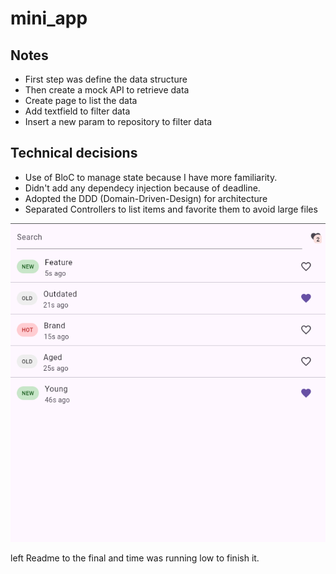 # mini_app

## Notes
 - First step was define the data structure
 - Then create a mock API to retrieve data
 - Create page to list the data
 - Add textfield to filter data
 - Insert a new param to repository to filter data

## Technical decisions
 - Use of BloC to manage state because I have more familiarity.
 - Didn't add any dependecy injection because of deadline.
 - Adopted the DDD (Domain-Driven-Design) for architecture
 - Separated Controllers to list items and favorite them to avoid large files


![screenshot.png](screenshot.png)



left Readme to the final and time was running low to finish it.